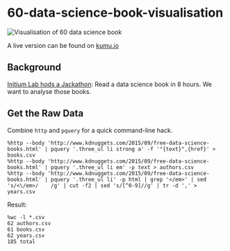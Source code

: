 # 60-data-science-book-visualisation

![Visualisation of 60 data science book](https://raw.githubusercontent.com/hupili/60-data-science-book-visualisation/master/assets/data-science-books-graph.png)

A live version can be found on [kumu.io](https://kumu.io/hupili/60-free-data-science-book#60-free-data-science-book)

## Background

[Initium Lab hods a Jackathon](http://initiumlab.com/blog/20150922-jackathon3-review/):
Read a data science book in 8 hours.
We want to analyse those books. 

## Get the Raw Data

Combine `http` and `pquery` for a quick command-line hack.

```
%http --body 'http://www.kdnuggets.com/2015/09/free-data-science-books.html' | pquery '.three_ul li strong a' -f '"{text}",{href}' > books.csv
%http --body 'http://www.kdnuggets.com/2015/09/free-data-science-books.html' | pquery '.three_ul li em' -p text > authors.csv
%http --body 'http://www.kdnuggets.com/2015/09/free-data-science-books.html' | pquery '.three_ul li' -p html | grep '</em>' | sed 's/<\/em>/    /g' | cut -f2 | sed 's/[^0-9]//g' | tr -d ',' > years.csv
```

Result:

```
%wc -l *.csv
62 authors.csv
61 books.csv
62 years.csv
185 total
```




